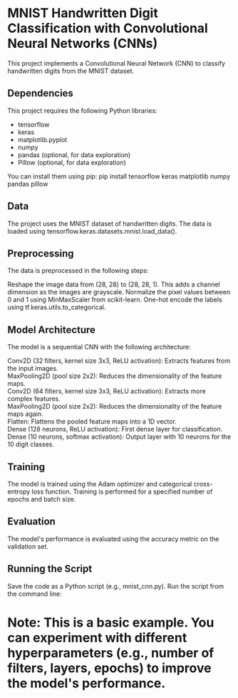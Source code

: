# MNIST Handwritten Digit Classification with Convolutional Neural Networks (CNNs)
This project implements a Convolutional Neural Network (CNN) to classify handwritten digits from the MNIST dataset.

## Dependencies
This project requires the following Python libraries:

- tensorflow
- keras
- matplotlib.pyplot
- numpy
- pandas (optional, for data exploration)
- Pillow (optional, for data exploration)

You can install them using pip:
pip install tensorflow keras matplotlib numpy pandas pillow

## Data
The project uses the MNIST dataset of handwritten digits. The data is loaded using tensorflow.keras.datasets.mnist.load_data().

## Preprocessing
The data is preprocessed in the following steps:

Reshape the image data from (28, 28) to (28, 28, 1). This adds a channel dimension as the images are grayscale.
Normalize the pixel values between 0 and 1 using MinMaxScaler from scikit-learn.
One-hot encode the labels using tf.keras.utils.to_categorical.

## Model Architecture
The model is a sequential CNN with the following architecture:

Conv2D (32 filters, kernel size 3x3, ReLU activation): Extracts features from the input images.  
MaxPooling2D (pool size 2x2): Reduces the dimensionality of the feature maps.  
Conv2D (64 filters, kernel size 3x3, ReLU activation): Extracts more complex features.  
MaxPooling2D (pool size 2x2): Reduces the dimensionality of the feature maps again.  
Flatten: Flattens the pooled feature maps into a 1D vector.  
Dense (128 neurons, ReLU activation): First dense layer for classification.  
Dense (10 neurons, softmax activation): Output layer with 10 neurons for the 10 digit classes.  

## Training
The model is trained using the Adam optimizer and categorical cross-entropy loss function. Training is performed for a specified number of epochs and batch size.

## Evaluation
The model's performance is evaluated using the accuracy metric on the validation set.

## Running the Script
Save the code as a Python script (e.g., mnist_cnn.py).
Run the script from the command line:

# Note: This is a basic example. You can experiment with different hyperparameters (e.g., number of filters, layers, epochs) to improve the model's performance.
